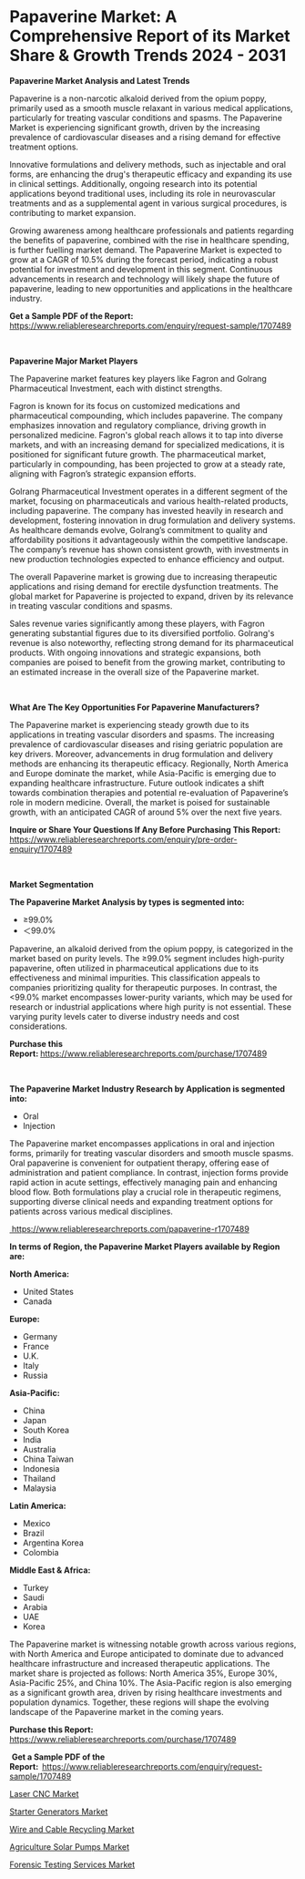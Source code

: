 <p><h1>Papaverine Market: A Comprehensive Report of its Market Share & Growth Trends 2024 - 2031</h1></p><p><strong>Papaverine Market Analysis and Latest Trends</strong></p>
<p><p>Papaverine is a non-narcotic alkaloid derived from the opium poppy, primarily used as a smooth muscle relaxant in various medical applications, particularly for treating vascular conditions and spasms. The Papaverine Market is experiencing significant growth, driven by the increasing prevalence of cardiovascular diseases and a rising demand for effective treatment options. </p><p>Innovative formulations and delivery methods, such as injectable and oral forms, are enhancing the drug's therapeutic efficacy and expanding its use in clinical settings. Additionally, ongoing research into its potential applications beyond traditional uses, including its role in neurovascular treatments and as a supplemental agent in various surgical procedures, is contributing to market expansion. </p><p>Growing awareness among healthcare professionals and patients regarding the benefits of papaverine, combined with the rise in healthcare spending, is further fuelling market demand. The Papaverine Market is expected to grow at a CAGR of 10.5% during the forecast period, indicating a robust potential for investment and development in this segment. Continuous advancements in research and technology will likely shape the future of papaverine, leading to new opportunities and applications in the healthcare industry.</p></p>
<p><strong>Get a Sample PDF of the Report:&nbsp;</strong> <a href="https://www.reliableresearchreports.com/enquiry/request-sample/1707489?utm_campaign=24&utm_medium=2&utm_source=Github&utm_content=ia&utm_term=07102024&utm_id=papaverine">https://www.reliableresearchreports.com/enquiry/request-sample/1707489</a></p>
<p>&nbsp;</p>
<p><strong>Papaverine Major Market Players</strong></p>
<p><p>The Papaverine market features key players like Fagron and Golrang Pharmaceutical Investment, each with distinct strengths. </p><p>Fagron is known for its focus on customized medications and pharmaceutical compounding, which includes papaverine. The company emphasizes innovation and regulatory compliance, driving growth in personalized medicine. Fagron's global reach allows it to tap into diverse markets, and with an increasing demand for specialized medications, it is positioned for significant future growth. The pharmaceutical market, particularly in compounding, has been projected to grow at a steady rate, aligning with Fagron’s strategic expansion efforts.</p><p>Golrang Pharmaceutical Investment operates in a different segment of the market, focusing on pharmaceuticals and various health-related products, including papaverine. The company has invested heavily in research and development, fostering innovation in drug formulation and delivery systems. As healthcare demands evolve, Golrang’s commitment to quality and affordability positions it advantageously within the competitive landscape. The company’s revenue has shown consistent growth, with investments in new production technologies expected to enhance efficiency and output.</p><p>The overall Papaverine market is growing due to increasing therapeutic applications and rising demand for erectile dysfunction treatments. The global market for Papaverine is projected to expand, driven by its relevance in treating vascular conditions and spasms. </p><p>Sales revenue varies significantly among these players, with Fagron generating substantial figures due to its diversified portfolio. Golrang's revenue is also noteworthy, reflecting strong demand for its pharmaceutical products. With ongoing innovations and strategic expansions, both companies are poised to benefit from the growing market, contributing to an estimated increase in the overall size of the Papaverine market.</p></p>
<p>&nbsp;</p>
<p><strong>What Are The Key Opportunities For Papaverine Manufacturers?</strong></p>
<p><p>The Papaverine market is experiencing steady growth due to its applications in treating vascular disorders and spasms. The increasing prevalence of cardiovascular diseases and rising geriatric population are key drivers. Moreover, advancements in drug formulation and delivery methods are enhancing its therapeutic efficacy. Regionally, North America and Europe dominate the market, while Asia-Pacific is emerging due to expanding healthcare infrastructure. Future outlook indicates a shift towards combination therapies and potential re-evaluation of Papaverine’s role in modern medicine. Overall, the market is poised for sustainable growth, with an anticipated CAGR of around 5% over the next five years.</p></p>
<p><strong>Inquire or Share Your Questions If Any Before Purchasing This Report:</strong> <a href="https://www.reliableresearchreports.com/enquiry/pre-order-enquiry/1707489?utm_campaign=24&utm_medium=2&utm_source=Github&utm_content=ia&utm_term=07102024&utm_id=papaverine">https://www.reliableresearchreports.com/enquiry/pre-order-enquiry/1707489</a></p>
<p>&nbsp;</p>
<p><strong>Market Segmentation</strong></p>
<p><strong>The Papaverine Market Analysis by types is segmented into:</strong></p>
<p><ul><li>≥99.0%</li><li>＜99.0%</li></ul></p>
<p><p>Papaverine, an alkaloid derived from the opium poppy, is categorized in the market based on purity levels. The ≥99.0% segment includes high-purity papaverine, often utilized in pharmaceutical applications due to its effectiveness and minimal impurities. This classification appeals to companies prioritizing quality for therapeutic purposes. In contrast, the <99.0% market encompasses lower-purity variants, which may be used for research or industrial applications where high purity is not essential. These varying purity levels cater to diverse industry needs and cost considerations.</p></p>
<p><strong>Purchase this Report:&nbsp;</strong><a href="https://www.reliableresearchreports.com/purchase/1707489?utm_campaign=24&utm_medium=2&utm_source=Github&utm_content=ia&utm_term=07102024&utm_id=papaverine">https://www.reliableresearchreports.com/purchase/1707489</a></p>
<p>&nbsp;</p>
<p><strong>The Papaverine Market Industry Research by Application is segmented into:</strong></p>
<p><ul><li>Oral</li><li>Injection</li></ul></p>
<p><p>The Papaverine market encompasses applications in oral and injection forms, primarily for treating vascular disorders and smooth muscle spasms. Oral papaverine is convenient for outpatient therapy, offering ease of administration and patient compliance. In contrast, injection forms provide rapid action in acute settings, effectively managing pain and enhancing blood flow. Both formulations play a crucial role in therapeutic regimens, supporting diverse clinical needs and expanding treatment options for patients across various medical disciplines.</p></p>
<p><a href="https://www.reliableresearchreports.com/papaverine-r1707489?utm_campaign=24&utm_medium=2&utm_source=Github&utm_content=ia&utm_term=07102024&utm_id=papaverine">&nbsp;https://www.reliableresearchreports.com/papaverine-r1707489</a></p>
<p><strong>In terms of Region, the Papaverine Market Players available by Region are:</strong></p>
<p>
    <p> <strong> North America: </strong>
        <ul>
            <li>United States</li>
            <li>Canada</li>
        </ul>
        </p> 
    <p> <strong> Europe: </strong>
        <ul>
            <li>Germany</li>
            <li>France</li>
            <li>U.K.</li>
            <li>Italy</li>
            <li>Russia</li>
        </ul>
        </p> 
    <p> <strong> Asia-Pacific: </strong>
        <ul>
            <li>China</li>
            <li>Japan</li>
            <li>South Korea</li>
            <li>India</li>
            <li>Australia</li>
            <li>China Taiwan</li>
            <li>Indonesia</li>
            <li>Thailand</li>
            <li>Malaysia</li>
        </ul>
        </p> 
    <p> <strong> Latin America: </strong>
        <ul>
            <li>Mexico</li>
            <li>Brazil</li>
            <li>Argentina Korea</li>
            <li>Colombia</li>
        </ul>
        </p> 
    <p> <strong> Middle East & Africa: </strong>
        <ul>
            <li>Turkey</li>
            <li>Saudi</li>
            <li>Arabia</li>
            <li>UAE</li>
            <li>Korea</li>
        </ul>
    </p>
    </p>
<p><p>The Papaverine market is witnessing notable growth across various regions, with North America and Europe anticipated to dominate due to advanced healthcare infrastructure and increased therapeutic applications. The market share is projected as follows: North America 35%, Europe 30%, Asia-Pacific 25%, and China 10%. The Asia-Pacific region is also emerging as a significant growth area, driven by rising healthcare investments and population dynamics. Together, these regions will shape the evolving landscape of the Papaverine market in the coming years.</p></p>
<p><strong>Purchase this Report: </strong><a href="https://www.reliableresearchreports.com/purchase/1707489?utm_campaign=24&utm_medium=2&utm_source=Github&utm_content=ia&utm_term=07102024&utm_id=papaverine">https://www.reliableresearchreports.com/purchase/1707489</a></p>
<p>&nbsp;<strong>Get a Sample PDF of the Report:&nbsp;&nbsp;</strong><a href="https://www.reliableresearchreports.com/enquiry/request-sample/1707489?utm_campaign=24&utm_medium=2&utm_source=Github&utm_content=ia&utm_term=07102024&utm_id=papaverine">https://www.reliableresearchreports.com/enquiry/request-sample/1707489</a></p>
<p><strong></strong></p>
<p><p><a href="https://github.com/JosephineMcguire65/Market-Research-Report-List-1/blob/main/laser-cnc-market.md?utm_campaign=24&utm_medium=2&utm_source=Github&utm_content=ia&utm_term=07102024&utm_id=papaverine">Laser CNC Market</a></p><p><a href="https://issuu.com/reportprime-2/docs/starter-generators-market-size-2030_486c9328a79286?utm_campaign=24&utm_medium=2&utm_source=Github&utm_content=ia&utm_term=07102024&utm_id=papaverine">Starter Generators Market</a></p><p><a href="https://www.linkedin.com/pulse/future-trends-global-wire-cable-recycling-market-insights-dhpxe?utm_campaign=24&utm_medium=2&utm_source=Github&utm_content=ia&utm_term=07102024&utm_id=papaverine">Wire and Cable Recycling Market</a></p><p><a href="https://issuu.com/reportprime-2/docs/agriculture-solar-pumps-market-size_937300fa41e071?utm_campaign=24&utm_medium=2&utm_source=Github&utm_content=ia&utm_term=07102024&utm_id=papaverine">Agriculture Solar Pumps Market</a></p><p><a href="https://www.linkedin.com/pulse/forensic-testing-services-market2024-2031-industry-insights-gwk2e?utm_campaign=24&utm_medium=2&utm_source=Github&utm_content=ia&utm_term=07102024&utm_id=papaverine">Forensic Testing Services Market</a></p></p>